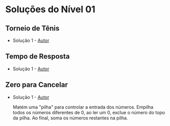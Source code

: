 # Soluções do Nível 01

## Torneio de Tênis
- Solução 1 - [Autor]() <Insira o link para o seu github nos parenteses>

<Se possivel insira uma breve explicacao da solucao>

## Tempo de Resposta
- Solução 1 - [Autor]() <Insira o link para o seu github nos parenteses>

<Se possivel insira uma breve explicacao da solucao>

## Zero para Cancelar
- Solução 1 - [Autor](https://github.com/PauloVLB) <Insira o link para o seu github nos parenteses>
    
    Matém uma "pilha" para controlar a entrada dos números. Empilha todos os números diferentes de 0, ao ler um 0, exclue o número do topo da pilha. Ao final, soma os números restantes na pilha.
